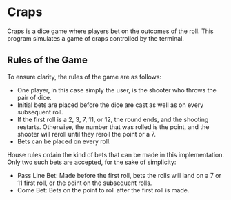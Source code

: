 # Craps

Craps is a dice game where players bet on the outcomes of the roll.
This program simulates a game of craps controlled by the terminal.

## Rules of the Game

To ensure clarity, the rules of the game are as follows:
- One player, in this case simply the user, is the shooter who throws
the pair of dice.
- Initial bets are placed before the dice are cast as well as on every
subsequent roll.
- If the first roll is a 2, 3, 7, 11, or 12, the round ends, and the
shooting restarts.  Otherwise, the number that was rolled is the point,
and the shooter will reroll until they reroll the point or a 7.
- Bets can be placed on every roll.

House rules ordain the kind of bets that can be made in this implementation.
Only two such bets are accepted, for the sake of simplicity:
- Pass Line Bet:  Made before the first roll, bets the rolls will land on a 
7 or 11 first roll, or the point on the subsequent rolls.
- Come Bet:  Bets on the point to roll after the first roll is made.